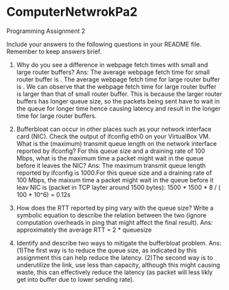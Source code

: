 # ComputerNetwrokPa2
Programming Assignment 2 

Include your answers to the following questions in your README file. Remember to keep answers brief.

1. Why do you see a difference in webpage fetch times with small and large router buffers?
Ans: The average webpage fetch time for small router buffer is  . The average webpage fetch time for large router buffer is . We can observe that the webpage fetch time for large router buffer is larger than that of small router buffer. This is because the larger router buffers has longer queue size, so the packets being sent have to wait in the queue for longer time hence causing latency and result in the longer time for large router buffers. 

2. Bufferbloat can occur in other places such as your network interface card (NIC). Check the output of ifconfig eth0 on your VirtualBox VM. What is the (maximum) transmit queue length on the network interface reported by ifconfig? For this queue size and a draining rate of 100 Mbps, what is the maximum time a packet might wait in the queue before it leaves the NIC?
Ans: The maximum transmit queue length reported by ifconfig is 1000.For this queue size and a draining rate of 100 Mbps, the maixum time a packet might wait in the queue before it leav NIC is (packet in TCP layter around 1500 bytes): 
1500 * 1500 * 8 / ( 100 * 10^6) = 0.12s




3. How does the RTT reported by ping vary with the queue size? Write a symbolic equation to describe the relation between the two (ignore computation overheads in ping that might affect the final result).
Ans: approximately the average RTT = 2 * queuesize


4. Identify and describe two ways to mitigate the bufferbloat problem.
Ans:(1)The first way is to reduce the queue size, as indicated by this assignment this can help reduce the latency. (2)The second way is to underutilize the link, use less than capacity, although this might causing waste, this can effectively reduce the latency (as packet will less likly get into buffer due to lower sending rate).